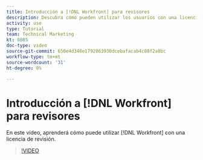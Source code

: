 ```yaml
---
title: Introducción a [!DNL Workfront] para revisores
description: Descubra cómo pueden utilizar los usuarios con una licencia de revisión [!DNL  Workfront].
activity: use
type: Tutorial
team: Technical Marketing
kt: 8805
doc-type: video
source-git-commit: 650e4d346e1792863930dcebafacab4c88f2a8bc
workflow-type: tm+mt
source-wordcount: '31'
ht-degree: 0%

---
```


# Introducción a [!DNL Workfront] para revisores

En este vídeo, aprenderá cómo puede utilizar [!DNL  Workfront] con una licencia de revisión.

>[!VIDEO](https://video.tv.adobe.com/v/335106/?quality=12&learn=on)
